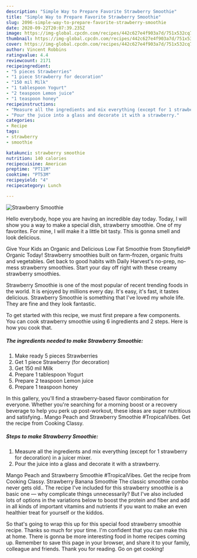 ```yaml
---
description: "Simple Way to Prepare Favorite Strawberry Smoothie"
title: "Simple Way to Prepare Favorite Strawberry Smoothie"
slug: 2096-simple-way-to-prepare-favorite-strawberry-smoothie
date: 2020-09-22T20:07:39.235Z
image: https://img-global.cpcdn.com/recipes/442c627e4f903a7d/751x532cq70/strawberry-smoothie-recipe-main-photo.jpg
thumbnail: https://img-global.cpcdn.com/recipes/442c627e4f903a7d/751x532cq70/strawberry-smoothie-recipe-main-photo.jpg
cover: https://img-global.cpcdn.com/recipes/442c627e4f903a7d/751x532cq70/strawberry-smoothie-recipe-main-photo.jpg
author: Vincent Robbins
ratingvalue: 4.4
reviewcount: 2171
recipeingredient:
- "5 pieces Strawberries"
- "1 piece Strawberry for decoration"
- "150 mil Milk"
- "1 tablespoon Yogurt"
- "2 teaspoon Lemon juice"
- "1 teaspoon honey"
recipeinstructions:
- "Measure all the ingredients and mix everything (except for 1 strawberry for decoration) in a juicer mixer."
- "Pour the juice into a glass and decorate it with a strawberry."
categories:
- Recipe
tags:
- strawberry
- smoothie

katakunci: strawberry smoothie 
nutrition: 140 calories
recipecuisine: American
preptime: "PT11M"
cooktime: "PT53M"
recipeyield: "4"
recipecategory: Lunch

---
```



![Strawberry Smoothie](https://img-global.cpcdn.com/recipes/442c627e4f903a7d/751x532cq70/strawberry-smoothie-recipe-main-photo.jpg)

Hello everybody, hope you are having an incredible day today. Today, I will show you a way to make a special dish, strawberry smoothie. One of my favorites. For mine, I will make it a little bit tasty. This is gonna smell and look delicious.

Give Your Kids an Organic and Delicious Low Fat Smoothie from Stonyfield® Organic Today! Strawberry smoothies built on farm-frozen, organic fruits and vegetables. Get back to good habits with Daily Harvest&#39;s no-prep, no-mess strawberry smoothies. Start your day off right with these creamy strawberry smoothies.

Strawberry Smoothie is one of the most popular of recent trending foods in the world. It is enjoyed by millions every day. It's easy, it's fast, it tastes delicious. Strawberry Smoothie is something that I've loved my whole life. They are fine and they look fantastic.


To get started with this recipe, we must first prepare a few components. You can cook strawberry smoothie using 6 ingredients and 2 steps. Here is how you cook that.

<!--inarticleads1-->

##### The ingredients needed to make Strawberry Smoothie:

1. Make ready 5 pieces Strawberries
1. Get 1 piece Strawberry (for decoration)
1. Get 150 mil Milk
1. Prepare 1 tablespoon Yogurt
1. Prepare 2 teaspoon Lemon juice
1. Prepare 1 teaspoon honey


In this gallery, you&#39;ll find a strawberry-based flavor combination for everyone. Whether you&#39;re searching for a morning boost or a recovery beverage to help you perk up post-workout, these ideas are super nutritious and satisfying.. Mango Peach and Strawberry Smoothie #TropicalVibes. Get the recipe from Cooking Classy. 

<!--inarticleads2-->

##### Steps to make Strawberry Smoothie:

1. Measure all the ingredients and mix everything (except for 1 strawberry for decoration) in a juicer mixer.
1. Pour the juice into a glass and decorate it with a strawberry.


Mango Peach and Strawberry Smoothie #TropicalVibes. Get the recipe from Cooking Classy. Strawberry Banana Smoothie The classic smoothie combo never gets old.. The recipe I&#39;ve included for this strawberry smoothie is a basic one — why complicate things unnecessarily? But I&#39;ve also included lots of options in the variations below to boost the protein and fiber and add in all kinds of important vitamins and nutrients if you want to make an even healthier treat for yourself or the kiddos. 

So that's going to wrap this up for this special food strawberry smoothie recipe. Thanks so much for your time. I'm confident that you can make this at home. There is gonna be more interesting food in home recipes coming up. Remember to save this page in your browser, and share it to your family, colleague and friends. Thank you for reading. Go on get cooking!
